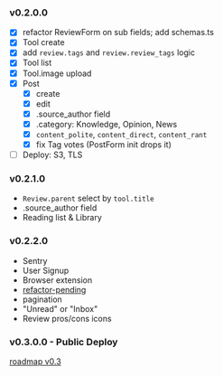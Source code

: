 ### v0.2.0.0

- [x] refactor ReviewForm on sub fields; add schemas.ts
- [x] Tool create
- [x] add `review.tags` and `review.review_tags` logic
- [x] Tool list
- [x] Tool.image upload
- [x] Post
	- [x] create
	- [x] edit
	- [x] .source_author field
    - [x] .category: Knowledge, Opinion, News
	- [x] `content_polite`, `content_direct`, `content_rant`
	- [x] fix Tag votes (PostForm init drops it)
- [ ] Deploy: S3, TLS

### v0.2.1.0

- `Review.parent` select by `tool.title`
- .source_author field
- Reading list & Library

### v0.2.2.0

- Sentry
- User Signup
- Browser extension
- [refactor-pending](/docs/refactor-pending.md)
- pagination
- "Unread" or "Inbox"
- Review pros/cons icons

### v0.3.0.0 - Public Deploy

[roadmap v0.3](/docs/roadmap/roadmap-v0.3-public.md)
